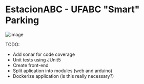 # EstacionABC - UFABC "Smart" Parking

![image](https://user-images.githubusercontent.com/74436565/204113824-26162345-7770-4b72-96ec-22da3d2bb260.png)


TODO:
* Add sonar for code coverage
* Unit tests using JUnit5
* Create front-end
* Split aplication into modules (web and arduino)
* Dockerize application (is this really necessary?)
